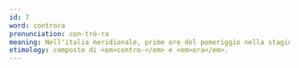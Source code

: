 ```yaml
---
id: 7
word: controra
pronunciation: con-tró-ra
meaning: Nell'italia meridionale, prime ore del pomeriggio nella stagione estiva, destinate al riposo; ora oltre la quale la polizia impone ai sorvegliati di trovarsi in casa
etimology: composto di <em>contro-</em> e <em>ora</em>.
---
```

